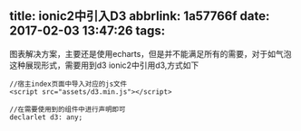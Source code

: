 title: ionic2中引入D3
abbrlink: 1a57766f
date: 2017-02-03 13:47:26
tags:
---

图表解决方案，主要还是使用echarts，但是并不能满足所有的需要，对于如气泡这种展现形式，需要用到d3
ionic2中引用d3,方式如下
```
//宿主index页面中导入对应的js文件
<script src="assets/d3.min.js"></script>

//在需要使用到的组件中进行声明即可
declarlet d3: any;
```


